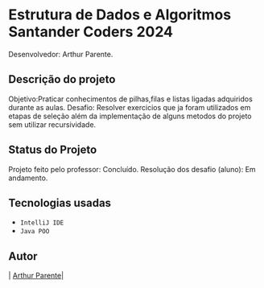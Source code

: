 # Estrutura de Dados e Algoritmos Santander Coders 2024

Desenvolvedor: Arthur Parente.

## Descrição do projeto

Objetivo:Praticar conhecimentos de pilhas,filas e listas ligadas adquiridos durante as aulas.
Desafio: Resolver exercicios que ja foram utilizados em etapas de seleção além da implementação de alguns metodos do projeto sem utilizar recursividade.

## Status do Projeto

Projeto feito pelo professor: Concluído.
Resolução dos desafio (aluno): Em andamento.

## Tecnologias usadas

- `IntelliJ IDE`
- `Java POO`

## Autor

| [Arthur Parente</sub>](https://github.com/arthurparente26)|
